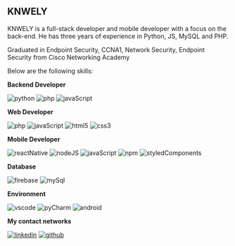 ## KNWELY 

KNWELY is a full-stack developer and mobile developer with a focus on the back-end. He has three years of experience in Python, JS, MySQL and PHP. 

Graduated in Endpoint Security, CCNA1, Network Security, Endpoint Security from Cisco Networking Academy

Below are the following skills:

**Backend Developer**

<p>
  <img alt="python" src="https://img.shields.io/badge/python-3670A0?style=flat-square&logo=python&logoColor=ffdd54" />
  <img alt="php" src="https://img.shields.io/badge/php-%23777BB4.svg?style=flat-square&logo=php&logoColor=ffffff" />
  <img alt="javaScript" src="https://img.shields.io/badge/javascript-%23323330.svg?style=flat-square&logo=javascript&logoColor=%23F7DF1E" />
</p>

**Web Developer**

<p>
  <img alt="php" src="https://img.shields.io/badge/php-%23777BB4.svg?style=flat-square&logo=php&logoColor=ffffff" />
  <img alt="javaScript" src="https://img.shields.io/badge/javascript-%23323330.svg?style=flat-square&logo=javascript&logoColor=%23F7DF1E" />
  <img alt="html5" src="https://img.shields.io/badge/html5-%23E34F26.svg?style=flat-square&logo=html5&logoColor=ffffff" />
  <img alt="css3" src="https://img.shields.io/badge/css3-%231572B6.svg?style=flat-square&logo=css3&logoColor=white" />
  
</p>

**Mobile Developer**

<p>
  <img alt="reactNative" src="https://img.shields.io/badge/react_native-%2320232a.svg?style=flat-square&logo=react&logoColor=%2361DAFB" />
  <img alt="nodeJS" src="https://img.shields.io/badge/node.js-6DA55F?style=flat-square&logo=node.js&logoColor=ffffff" />
  <img alt="javaScript" src="https://img.shields.io/badge/javascript-%23323330.svg?style=flat-square&logo=javascript&logoColor=%23F7DF1E" />
  <img alt="npm" src="https://img.shields.io/badge/NPM-%23CB3837.svg?style=flat-square&logo=npm&logoColor=ffffff" />
  <img alt="styledComponents" src="https://img.shields.io/badge/styled--components-DB7093?style=flat-square&logo=styled-components&logoColor=ffffff" />
</p>

**Database**

<p>
  <img alt="firebase" src="https://img.shields.io/badge/firebase-%23039BE5.svg?style=flat-square&logo=firebase" />
  <img alt="mySql" src="https://img.shields.io/badge/mysql-4479A1.svg?style=flat-square&logo=mysql&logoColor=ffffff" />
</p>

**Environment**

<p>
  <img alt="vscode" src="https://img.shields.io/badge/Visual%20Studio%20Code-blue?style=flat-square&logo=visual-studio-code&logoColor=ffffff" />
  <img alt="pyCharm" src="https://img.shields.io/badge/pycharm-143?style=flat-square&logo=pycharm&logoColor=black&color=black&labelColor=green" />
  <img alt="android" src="https://img.shields.io/badge/android%20studio-346ac1?style=flat-square&logo=android&logoColor=ffffff"/>
</p>

**My contact networks**

<p>
  <a href="www.linkedin.com/in/bruno-rodrigues-silva-694026323" target="_blank"><img alt="linkedin" src="https://img.shields.io/badge/linkedin-%230077B5.svg?style=flat-square&logo=linkedin&logoColor=white" /></a>
  <a href="https://github.com/KNWELY" target="_blank"><img alt="github" src="https://img.shields.io/badge/github-%23121011.svg?style=flat-square&logo=github&logoColor=ffffff"/></a>
</p>
